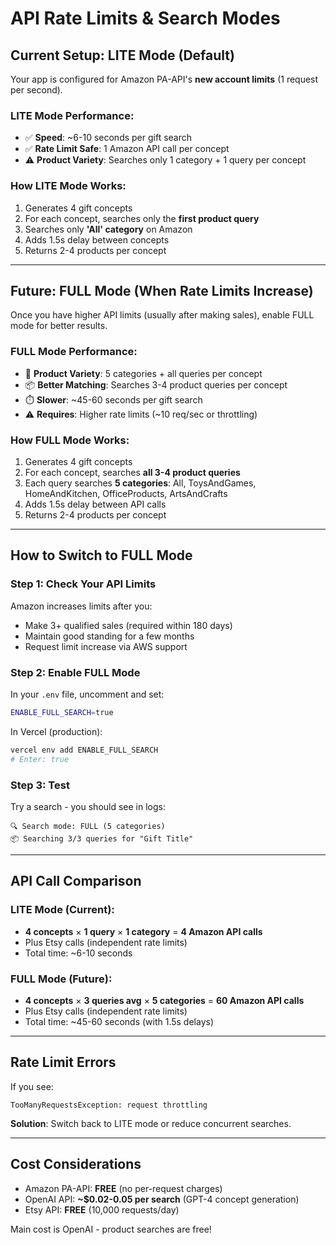 # API Rate Limits & Search Modes

## Current Setup: LITE Mode (Default)

Your app is configured for Amazon PA-API's **new account limits** (1 request per second).

### LITE Mode Performance:
- ✅ **Speed**: ~6-10 seconds per gift search
- ✅ **Rate Limit Safe**: 1 Amazon API call per concept
- ⚠️ **Product Variety**: Searches only 1 category + 1 query per concept

### How LITE Mode Works:
1. Generates 4 gift concepts
2. For each concept, searches only the **first product query**
3. Searches only **'All' category** on Amazon
4. Adds 1.5s delay between concepts
5. Returns 2-4 products per concept

---

## Future: FULL Mode (When Rate Limits Increase)

Once you have higher API limits (usually after making sales), enable FULL mode for better results.

### FULL Mode Performance:
- 🚀 **Product Variety**: 5 categories + all queries per concept
- 📦 **Better Matching**: Searches 3-4 product queries per concept
- ⏱️ **Slower**: ~45-60 seconds per gift search
- ⚠️ **Requires**: Higher rate limits (~10 req/sec or throttling)

### How FULL Mode Works:
1. Generates 4 gift concepts
2. For each concept, searches **all 3-4 product queries**
3. Each query searches **5 categories**: All, ToysAndGames, HomeAndKitchen, OfficeProducts, ArtsAndCrafts
4. Adds 1.5s delay between API calls
5. Returns 2-4 products per concept

---

## How to Switch to FULL Mode

### Step 1: Check Your API Limits
Amazon increases limits after you:
- Make 3+ qualified sales (required within 180 days)
- Maintain good standing for a few months
- Request limit increase via AWS support

### Step 2: Enable FULL Mode
In your `.env` file, uncomment and set:
```bash
ENABLE_FULL_SEARCH=true
```

In Vercel (production):
```bash
vercel env add ENABLE_FULL_SEARCH
# Enter: true
```

### Step 3: Test
Try a search - you should see in logs:
```
🔍 Search mode: FULL (5 categories)
📦 Searching 3/3 queries for "Gift Title"
```

---

## API Call Comparison

### LITE Mode (Current):
- **4 concepts** × **1 query** × **1 category** = **4 Amazon API calls**
- Plus Etsy calls (independent rate limits)
- Total time: ~6-10 seconds

### FULL Mode (Future):
- **4 concepts** × **3 queries avg** × **5 categories** = **60 Amazon API calls**
- Plus Etsy calls (independent rate limits)
- Total time: ~45-60 seconds (with 1.5s delays)

---

## Rate Limit Errors

If you see:
```
TooManyRequestsException: request throttling
```

**Solution**: Switch back to LITE mode or reduce concurrent searches.

---

## Cost Considerations

- Amazon PA-API: **FREE** (no per-request charges)
- OpenAI API: **~$0.02-0.05 per search** (GPT-4 concept generation)
- Etsy API: **FREE** (10,000 requests/day)

Main cost is OpenAI - product searches are free!
